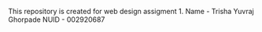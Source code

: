 This repository is created for web design assigment 1. 
Name - Trisha Yuvraj Ghorpade
NUID - 002920687

